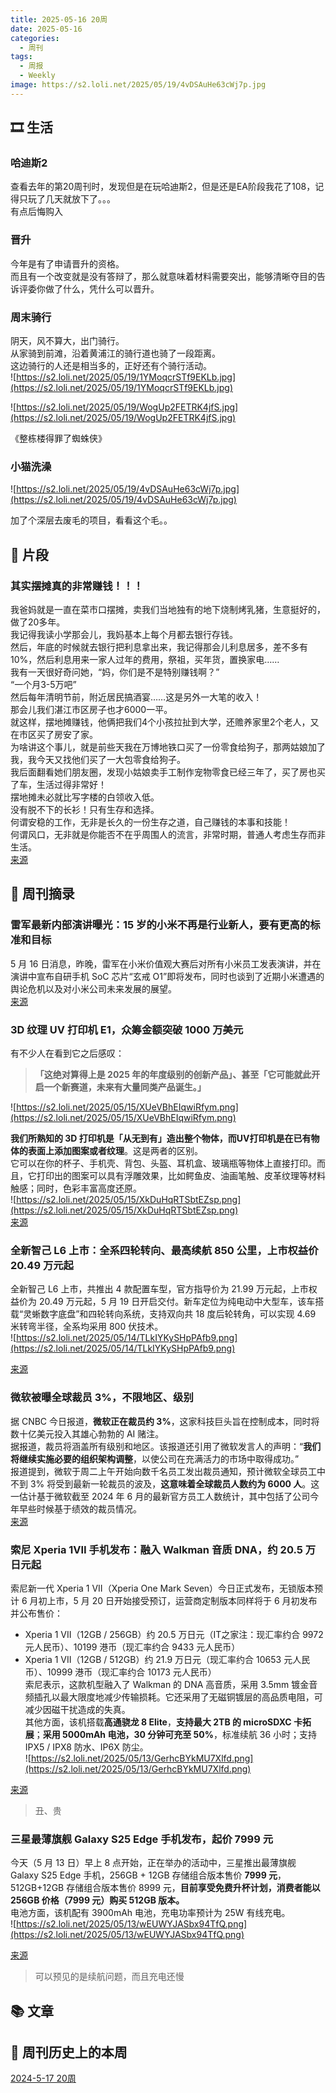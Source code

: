 ```yaml
---
title: 2025-05-16 20周
date: 2025-05-16
categories:
  - 周刊
tags:
  - 周报
  - Weekly
image: https://s2.loli.net/2025/05/19/4vDSAuHe63cWj7p.jpg
---
```

## 🎞️ 生活
### 哈迪斯2
查看去年的第20周刊时，发现但是在玩哈迪斯2，但是还是EA阶段我花了108，记得只玩了几天就放下了。。。  
有点后悔购入

### 晋升
今年是有了申请晋升的资格。  
而且有一个改变就是没有答辩了，那么就意味着材料需要突出，能够清晰夺目的告诉评委你做了什么，凭什么可以晋升。

### 周末骑行
阴天，风不算大，出门骑行。  
从家骑到前滩，沿着黄浦江的骑行道也骑了一段距离。  
这边骑行的人还是相当多的，正好还有个骑行活动。  
![https://s2.loli.net/2025/05/19/1YMoqcrSTf9EKLb.jpg](https://s2.loli.net/2025/05/19/1YMoqcrSTf9EKLb.jpg)

![https://s2.loli.net/2025/05/19/WogUp2FETRK4jfS.jpg](https://s2.loli.net/2025/05/19/WogUp2FETRK4jfS.jpg)

《整栋楼得罪了蜘蛛侠》

### 小猫洗澡
![https://s2.loli.net/2025/05/19/4vDSAuHe63cWj7p.jpg](https://s2.loli.net/2025/05/19/4vDSAuHe63cWj7p.jpg)

加了个深层去废毛的项目，看看这个毛。。

## 💭 片段
### 其实摆摊真的非常赚钱！！！
我爸妈就是一直在菜市口摆摊，卖我们当地独有的地下烧制烤乳猪，生意挺好的，做了20多年。  
我记得我读小学那会儿，我妈基本上每个月都去银行存钱。  
然后，年底的时候就去银行把利息拿出来，我记得那会儿利息居多，差不多有10%，然后利息用来一家人过年的费用，祭祖，买年货，置换家电……  
我有一天很好奇问她，“妈，你们是不是特别赚钱啊？”  
“一个月3-5万吧”  
然后每年清明节前，附近居民搞酒宴……这是另外一大笔的收入！  
那会儿我们湛江市区房子也才6000一平。  
就这样，摆地摊赚钱，他俩把我们4个小孩拉扯到大学，还赡养家里2个老人，又在市区买了房安了家。  
为啥讲这个事儿，就是前些天我在万博地铁口买了一份零食给狗子，那两姑娘加了我，我今天又找他们买了一大包零食给狗子。  
我后面翻看她们朋友圈，发现小姑娘卖手工制作宠物零食已经三年了，买了房也买了车，生活过得非常好！  
摆地摊未必就比写字楼的白领收入低。  
没有脱不下的长衫！只有生存和选择。  
何谓安稳的工作，无非是长久的一份生存之道，自己赚钱的本事和技能！  
何谓风口，无非就是你能否不在乎周围人的流言，非常时期，普通人考虑生存而非生活。  
[来源](https://m.okjike.com/originalPosts/6823b23ae900708e254a6595)

## 📰 周刊摘录
### 雷军最新内部演讲曝光：15 岁的小米不再是行业新人，要有更高的标准和目标
5 月 16 日消息，昨晚，雷军在小米价值观大赛后对所有小米员工发表演讲，并在演讲中宣布自研手机 SoC 芯片“玄戒 O1”即将发布，同时也谈到了近期小米遭遇的舆论危机以及对小米公司未来发展的展望。  
[来源](https://www.ithome.com/0/853/409.htm)

### 3D 纹理 UV 打印机 E1，众筹金额突破 1000 万美元
有不少人在看到它之后感叹：
> **「这绝对算得上是 2025 年的年度级别的创新产品」、甚至「它可能就此开启一个新赛道，未来有大量同类产品诞生。」**

![https://s2.loli.net/2025/05/15/XUeVBhEIqwiRfym.png](https://s2.loli.net/2025/05/15/XUeVBhEIqwiRfym.png)

**我们所熟知的 3D 打印机是「从无到有」造出整个物体，而UV打印机是在已有物体的表面上添加图案或者纹理**。这是两者的区别。  
它可以在你的杯子、手机壳、背包、头盔、耳机盒、玻璃瓶等物体上直接打印。而且，它打印出的图案可以具有浮雕效果，比如鳄鱼皮、油画笔触、皮革纹理等材料触感；同时，色彩丰富高度还原。  
![https://s2.loli.net/2025/05/15/XkDuHqRTSbtEZsp.png](https://s2.loli.net/2025/05/15/XkDuHqRTSbtEZsp.png)  
[来源](https://www.geekpark.net/news/349256)


### 全新智己 L6 上市：全系四轮转向、最高续航 850 公里，上市权益价 20.49 万元起
全新智己 L6 上市，共推出 4 款配置车型，官方指导价为 21.99 万元起，上市权益价为 20.49 万元起，5 月 19 日开启交付。新车定位为纯电动中大型车，该车搭载“灵蜥数字底盘”和四轮转向系统，支持双向共 18 度后轮转角，可以实现 4.69 米转弯半径，全系均采用 800 伏技术。  
![https://s2.loli.net/2025/05/14/TLkIYKySHpPAfb9.png](https://s2.loli.net/2025/05/14/TLkIYKySHpPAfb9.png)

[来源](https://www.ithome.com/0/852/747.htm)

### 微软被曝全球裁员 3%，不限地区、级别
据 CNBC 今日报道，**微软正在裁员约 3%**，这家科技巨头旨在控制成本，同时将数十亿美元投入其雄心勃勃的 AI 赌注。  
据报道，裁员将涵盖所有级别和地区。该报道还引用了微软发言人的声明：“**我们将继续实施必要的组织架构调整**，以使公司在充满活力的市场中取得成功。”  
报道提到，微软于周二上午开始向数千名员工发出裁员通知，预计微软全球员工中不到 3% 将受到最新一轮裁员的波及，**这意味着全球裁员人数约为 6000 人**。这一估计基于微软截至 2024 年 6 月的最新官方员工人数统计，其中包括了公司今年早些时候基于绩效的裁员情况。  
[来源](https://www.ithome.com/0/852/784.htm)

### 索尼 Xperia 1Ⅶ 手机发布：融入 Walkman 音质 DNA，约 20.5 万日元起
索尼新一代 Xperia 1 VII（Xperia One Mark Seven）今日正式发布，无锁版本预计 6 月初上市，5 月 20 日开始接受预订，运营商定制版本同样将于 6 月初发布并公布售价：
- Xperia 1 VII（12GB / 256GB）约 20.5 万日元（IT之家注：现汇率约合 9972 元人民币）、10199 港币（现汇率约合 9433 元人民币）
- Xperia 1 VII（12GB / 512GB）约 21.9 万日元（现汇率约合 10653 元人民币）、10999 港币（现汇率约合 10173 元人民币）  
索尼表示，这款机型融入了 Walkman 的 DNA 高音质，采用 3.5mm 镀金音频插孔以最大限度地减少传输损耗。它还采用了无磁铜镀层的高品质电阻，可减少因磁干扰造成的失真。  
其他方面，该机搭载**高通骁龙 8 Elite**，**支持最大 2TB 的 microSDXC 卡拓展**；**采用 5000mAh 电池，30 分钟可充至 50%**，标准续航 36 小时；支持 IPX5 / IPX8 防水、IP6X 防尘。  
![https://s2.loli.net/2025/05/13/GerhcBYkMU7Xlfd.png](https://s2.loli.net/2025/05/13/GerhcBYkMU7Xlfd.png)

[来源](https://www.ithome.com/0/852/547.htm)
> 丑、贵

### 三星最薄旗舰 Galaxy S25 Edge 手机发布，起价 7999 元
今天（5 月 13 日）早上 8 点开始，正在举办的活动中，三星推出最薄旗舰 Galaxy S25 Edge 手机，256GB + 12GB 存储组合版本售价 **7999 元**，512GB+12GB 存储组合版本售价 8999 元，**目前享受免费升杯计划，消费者能以 256GB 价格（7999 元）购买 512GB 版本。**  
电池方面，该机配有 3900mAh 电池，充电功率预计为 25W 有线充电。  
![https://s2.loli.net/2025/05/13/wEUWYJASbx94TfQ.png](https://s2.loli.net/2025/05/13/wEUWYJASbx94TfQ.png)

[来源](https://www.ithome.com/0/852/488.htm)
> 可以预见的是续航问题，而且充电还慢

## 📚 文章


## 📜 周刊历史上的本周
[2024-5-17 20周](https://2han99siegward.github.io/posts/2024W20/)  
